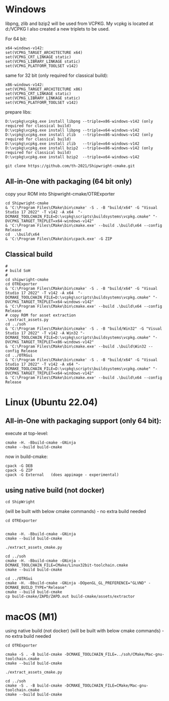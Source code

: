 Windows
=======

libpng, zlib and bzip2 will be used from VCPKG.
My vcpkg is located at d:/VCPKG
I also created a new triplets to be used.

For 64 bit:
~~~
x64-windows-v142:
set(VCPKG_TARGET_ARCHITECTURE x64)
set(VCPKG_CRT_LINKAGE static)
set(VCPKG_LIBRARY_LINKAGE static)
set(VCPKG_PLATFORM_TOOLSET v142)
~~~
same for 32 bit (only required for classical build):
~~~
x86-windows-v142:
set(VCPKG_TARGET_ARCHITECTURE x86)
set(VCPKG_CRT_LINKAGE static)
set(VCPKG_LIBRARY_LINKAGE static)
set(VCPKG_PLATFORM_TOOLSET v142)
~~~
prepare libs:
~~~
D:\vcpkg\vcpkg.exe install libpng --triple=x86-windows-v142 (only required for classical build)
D:\vcpkg\vcpkg.exe install libpng --triple=x64-windows-v142
D:\vcpkg\vcpkg.exe install zlib   --triple=x86-windows-v142 (only required for classical build)
D:\vcpkg\vcpkg.exe install zlib   --triple=x64-windows-v142
D:\vcpkg\vcpkg.exe install bzip2  --triple=x86-windows-v142 (only required for classical build)
D:\vcpkg\vcpkg.exe install bzip2  --triple=x64-windows-v142
~~~

~~~
git clone https://github.com/th-2021/Shipwright-cmake.git
~~~

All-in-One with packaging (64 bit only)
---------------------------------------
copy your ROM into Shipwright-cmake/OTRExporter
~~~
cd Shipwright-cmake
& 'C:\Program Files\CMake\bin\cmake' -S . -B "build/x64" -G "Visual Studio 17 2022" -T v142 -A x64  "-DCMAKE_TOOLCHAIN_FILE=D:\vcpkg\scripts\buildsystems\vcpkg.cmake" "-DVCPKG_TARGET_TRIPLET=x64-windows-v142"
& 'C:\Program Files\CMake\bin\cmake.exe' --build .\build\x64 --config Release
cd  .\build\x64
& 'C:\Program Files\CMake\bin\cpack.exe' -G ZIP
~~~

Classical build
---------------
~~~
#
# build SoH
#
cd shipwright-cmake
cd OTRExporter
& 'C:\Program Files\CMake\bin\cmake' -S . -B "build/x64" -G "Visual Studio 17 2022" -T v142 -A x64  "-DCMAKE_TOOLCHAIN_FILE=D:\vcpkg\scripts\buildsystems\vcpkg.cmake" "-DVCPKG_TARGET_TRIPLET=x64-windows-v142"
& 'C:\Program Files\CMake\bin\cmake.exe' --build .\build\x64 --config Release
# copy ROM for asset extraction
.\extract_assets.py
cd ../soh
& 'C:\Program Files\CMake\bin\cmake' -S . -B "build/Win32" -G "Visual Studio 17 2022" -T v142 -A Win32 "-DCMAKE_TOOLCHAIN_FILE=D:\vcpkg\scripts\buildsystems\vcpkg.cmake" "-DVCPKG_TARGET_TRIPLET=x86-windows-v142"
& 'C:\Program Files\CMake\bin\cmake.exe' --build .\build\Win32 --config Release
cd ../OTRGui
& 'C:\Program Files\CMake\bin\cmake' -S . -B "build/x64" -G "Visual Studio 17 2022" -T v142 -A x64 "-DCMAKE_TOOLCHAIN_FILE=D:\vcpkg\scripts\buildsystems\vcpkg.cmake" "-DVCPKG_TARGET_TRIPLET=x64-windows-v142"
& 'C:\Program Files\CMake\bin\cmake.exe' --build .\build\x64 --config Release
~~~

Linux (Ubuntu 22.04)
====================

All-in-One with packaging support (only 64 bit):
------------------------------------------------

execute at top-level:
~~~
cmake -H. -Bbuild-cmake -GNinja
cmake --build build-cmake
~~~

now in build-cmake:
~~~
cpack -G DEB
cpack -G ZIP
cpack -G External	(does appimage - experimental)
~~~

using native build (not docker)
-------------------------------

~~~
cd ShipWright
~~~

(will be built with below cmake commands) - no extra build needed

~~~
cd OTRExporter


cmake -H. -Bbuild-cmake -GNinja
cmake --build build-cmake 

./extract_assets_cmake.py
  
cd ../soh
cmake -H. -Bbuild-cmake -GNinja -DCMAKE_TOOLCHAIN_FILE=CMake/Linux32bit-toolchain.cmake
cmake --build build-cmake 

cd ../OTRGui
cmake -H. -Bbuild-cmake -GNinja -DOpenGL_GL_PREFERENCE="GLVND" -DCMAKE_BUILD_TYPE="Release"
cmake --build build-cmake  
cp build-cmake/ZAPD/ZAPD.out build-cmake/assets/extractor

~~~

macOS (M1)
==========

using native build (not docker)
(will be built with below cmake commands) - no extra build needed

~~~
cd OTRExporter

cmake -S . -B build-cmake -DCMAKE_TOOLCHAIN_FILE=../soh/CMake/Mac-gnu-toolchain.cmake
cmake --build build-cmake

./extract_assets_cmake.py
  
cd ../soh
cmake -S . -B build-cmake -DCMAKE_TOOLCHAIN_FILE=CMake/Mac-gnu-toolchain.cmake
cmake --build build-cmake 
~~~
